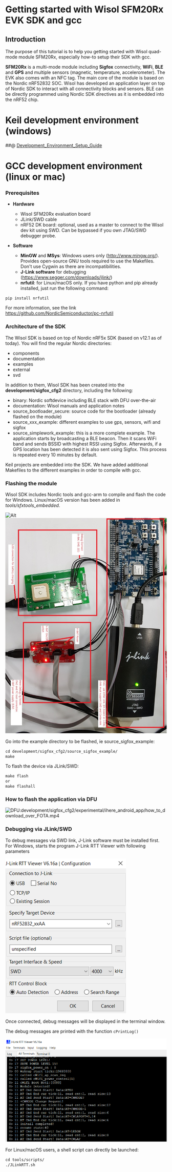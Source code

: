 # Getting started with Wisol SFM20Rx EVK SDK and gcc

## Introduction

The purpose of this tutorial is to help you getting started with Wisol quad-mode module SFM20Rx, especially how-to setup their SDK with gcc.

__SFM20Rx__ is a multi-mode module including __Sigfox__ connectivity, __WiFi__, __BLE__ and __GPS__ and multiple sensors (magnetic, temperature, accelerometer). The EVK also comes with an NFC tag.
The main core of the module is based on the Nordic nRF52832 SOC. Wisol has developed an application layer on top of Nordic SDK to interact with all connectivity blocks and sensors. BLE can be directly programmed using Nordic SDK directives as it is embedded into the nRF52 chip.

# Keil development environment (windows)
##@ [Development_Environment_Setup_Guide](development/sigfox_cfg2/documentation/manual/[WISOL]Development_Environment_Setup_Guide_V202.pdf)

# GCC development environment (linux or mac)
### Prerequisites

- __Hardware__
  - Wisol SFM20Rx evaluation board
  - JLink/SWD cable
  - nRF52 DK board: optional, used as a master to connect to the Wisol dev kit using SWD. Can be bypassed if you own JTAG/SWD debugger probe.

- __Software__
  - __MinGW__ and __MSys__: Windows users only (http://www.mingw.org/). Provides open-source GNU tools required to use the Makefiles. Don't use Cygwin as there are incompatibilities.
  - __J-Link software__ for debugging (https://www.segger.com/downloads/jlink/)
  - __nrfutil__: for Linux/macOS only. If you have python and pip already installed, just run the following command:
```
pip install nrfutil
```
For more information, see the link https://github.com/NordicSemiconductor/pc-nrfutil


### Architecture of the SDK

The Wisol SDK is based on top of Nordic nRF5x SDK (based on v12.1 as of today). You will find the regular Nordic directories:
- components
- documentation
- examples
- external
- svd

In addition to them, Wisol SDK has been created into the __development/sigfox_cfg2__ directory, including the following:
- binary: Nordic softdevice including BLE stack with DFU over-the-air
- documentation: Wisol manuals and application notes
- source_bootloader_secure: source code for the bootloader (already flashed on the module)
- source_xxx_example: different examples to use gps, sensors, wifi and sigfox
- source_simplework_example: this is a more complete example. The application starts by broadcasting a BLE beacon. Then it scans WiFi band and sends BSSID with highest RSSI using Sigfox. Afterwards, if a GPS location has been detected it is also sent using Sigfox. This process is repeated every 10 minutes by default.

Keil projects are embedded into the SDK. We have added additional Makefiles to the different examples in order to compile with gcc.

### Flashing the module

Wisol SDK includes Nordic tools and gcc-arm to compile and flash the code for Windows. Linux/macOS version has been added in *tools/sfxtools_embedded*.

![Alt](development/sigfox_cfg2/documentation/pics/WisolNordicEVK.jpg "Wisol EVK and Nordic EVK")
![Alt](development/sigfox_cfg2/documentation/pics/ihere_connect.jpg "Wisol iHere and jtag device")

Go into the example directory to be flashed, ie source_sigfox_example:

```
cd development/sigfox_cfg2/source_sigfox_example/
make
```

To flash the device via JLink/SWD:
```
make flash
or
make flashall
```

### How to flash the application via DFU

![DFU:development/sigfox_cfg2/experimental/ihere_android_app/how_to_download_over_FOTA.mp4](https://youtu.be/YftrZyONju8)

### Debugging via JLink/SWD

To debug messages via SWD link, J-Link software must be installed first.
For Windows, starts the program J-Link RTT Viewer with following parameters

![Alt](development/sigfox_cfg2/documentation/pics/RTTViewerSetup.png "RTT Viewer Setup")

Once connected, debug messages will be displayed in the terminal window.

The debug messages are printed with the function ```cPrintLog()```

![Alt](development/sigfox_cfg2/documentation/pics/RTTViewer.png "RTT Viewer")

For Linux/macOS users, a shell script can directly be launched:
```
cd tools/scripts/
./JLinkRTT.sh
```
